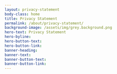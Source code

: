 ```yaml
---
layout: privacy-statement
body-class: home
title: Privacy Statement
permalink: /about/privacy-statement/
background-image: /assets/img/grey.background.png
hero-text: Privacy Statement
hero-byline:
hero-button-text: 
hero-button-link: 
banner-heading: 
banner-text: 
banner-button-text: 
banner-button-link: 
---
```

